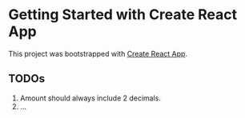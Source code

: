# Getting Started with Create React App

This project was bootstrapped with [Create React App](https://github.com/facebook/create-react-app).

## TODOs

1. Amount should always include 2 decimals.
2. ...
